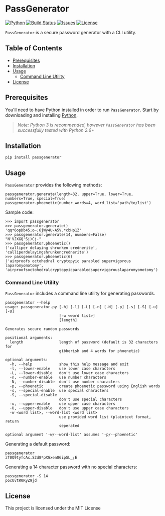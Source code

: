 # PassGenerator
[![Python](https://img.shields.io/pypi/pyversions/passgenerator.svg)](https://www.python.org/)
[![Build Status](https://travis-ci.org/zloether/PassGenerator.svg?branch=master)](https://travis-ci.org/zloether/PassGenerator)
[![Issues](https://img.shields.io/github/issues/zloether/passgenerator.svg)](https://github.com/zloether/passgenerator/issues)
[![License](https://img.shields.io/github/license/zloether/passgenerator.svg)](https://opensource.org/licenses/MIT)

`PassGenerator` is a secure password generator with a CLI utility.

## Table of Contents
- [Prerequisites](#prerequisites)
- [Installation](#installation)
- [Usage](#usage)
    - [Command Line Utility](#command-line-utility)
- [License](#license)

## Prerequisites
You'll need to have Python installed in order to run `PassGenerator`. Start by downloading and installing [Python](https://www.python.org/downloads/).
> *Note: Python 3 is recommended, however `PassGenerator` has been successfully tested with Python 2.6+*


## Installation
```
pip install passgenerator
```

## Usage
`PassGenerator` provides the following methods:
```
passgenerator.generate(length=32, upper=True, lower=True, numbers=True, special=True)
passgenerator.phoenetic(number_words=4, word_list='path/to/list')
```

Sample code:
```
>>> import passgenerator
>>> passgenerator.generate()
'qq*6opDb45;o~;6jWy4U-A5V.*cbHp1Z'
>>> passgenerator.generate(14, numbers=False)
"N'VJXGQ'Sj)Cj-"
>>> passgenerator.phoenetic()
('calliper delaying shrunken crednerite', 'calliperdelayingshrunkencrednerite')
>>> passgenerator.phoenetic(6)
('airproofs octohedral cryptopyic parabled supervigorous laparomyomotomy', 'airproofsoctohedralcryptopyicparabledsupervigorouslaparomyomotomy')
```


### Command Line Utility
`PassGenerator` includes a command line utility for generating passwords.
```
passgenerator --help
usage: passgenerator.py [-h] [-l] [-L] [-n] [-N] [-p] [-s] [-S] [-u] [-U]
                        [-w <word list>]
                        [length]

Generates secure random passwords

positional arguments:
  length                length of password (default is 32 characters for
                        gibberish and 4 words for phoenetic)

optional arguments:
  -h, --help            show this help message and exit
  -l, --lower-enable    use lower case characters
  -L, --lower-disable   don't use lower case characters
  -n, --number-enable   use number characters
  -N, --number-disable  don't use number characters
  -p, --phoenetic       create phoenetic password using English words
  -s, --special-enable  use special characters
  -S, --special-disable
                        don't use special characters
  -u, --upper-enable    use upper case characters
  -U, --upper-disable   don't use upper case characters
  -w <word list>, --word-list <word list>
                        use provided word list (plaintext format, return
                        seperated

optional argument '-w/--word-list' assumes '-p/--phoenetic'
```

Generating a default password:
```
passgenerator
zT0Q9tyfcAx.S2d8*pXGxen86ipSL_;E
```

Generating a 14 character password with no special characters:
```
passgenerator -S 14
pocUvtR0RyZ9jd
```



## License

This project is licensed under the MIT License
